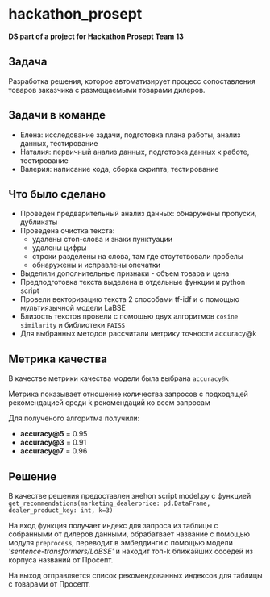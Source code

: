 # hackathon_prosept
**DS part of a project for Hackathon Prosept Team 13**

## Задача
Разработка решения, которое автоматизирует процесс сопоставления товаров заказчика с размещаемыми товарами дилеров.

## Задачи в команде

- Елена: исследование задачи, подготовка плана работы, анализ данных, тестирование 
- Наталия: первичный анализ данных, подготовка данных к работе, тестирование 
- Валерия: написание кода, сборка скрипта, тестирование 

## Что было сделано
- Проведен предварительный анализ данных: обнаружены пропуски, дубликаты
- Проведена очистка текста:
  - удалены стоп-слова и знаки пунктуации
  - удалены цифры
  - строки разделены на слова, там где отсутствовали пробелы
  - обнаружены и исправлены опечатки
- Выделили дополнительные признаки - объем товара и цена 
- Предподготовка текста выделена в отдельные функции и python script 
- Провели векторизацию текста 2 способами tf-idf и с помощью мультиязычной модели LaBSE
- Близость текстов провели с помощью двух алгоритмов `cosine similarity` и библиотеки `FAISS`
- Для выбранных методов рассчитали метрику точности accuracy@k

## Метрика качества

В качестве метрики качества модели была выбрана `accuracy@k` 

Метрика показывает отношение количества запросов с подходящей рекомендацией среди k рекомендаций ко всем запросам 

Для полученого алгоритма получили:
+ **accuracy@5** = 0.95
+ **accuracy@3** = 0.91
+ **accuracy@7** = 0.96

## Решение 
В качестве решения предоставлен знеhon script model.py с функцией `get_recommendations(marketing_dealerprice: pd.DataFrame,
                        dealer_product_key: int, k=3)`

На вход функция получает индекс для запроса из таблицы с собранными от дилеров данными, обрабатвает название с помощью 
модуля `preprocess`, переводит в эмбеддинги с помощью модели *'sentence-transformers/LaBSE'* и находит топ-k ближайших 
соседей из корпуса названий от Просепт. 

На выход отправляется список рекомендованных 
индексов для таблицы с товарами от Просепт. 


